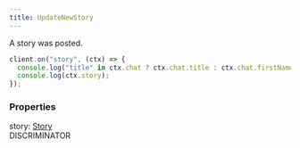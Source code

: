 ```yaml
---
title: UpdateNewStory
---
```


A story was posted.

```ts
client.on("story", (ctx) => {
  console.log("title" in ctx.chat ? ctx.chat.title : ctx.chat.firstName, "posted a story");
  console.log(ctx.story);
});
```

### Properties

<div class="flex flex-col gap-3"><div><div class="flex gap-2"><div class="font-mono"><span class="font-bold">story</span><span class="opacity-50">:</span> <a href="/gh/types/story"  >Story</a></div><div class="flex items-center"><div class="bg-dbt px-1.5 rounded-md select-none text-fgt text-[10px]">DISCRIMINATOR</div></div></div></div></div>

